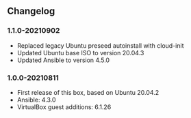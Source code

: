 ## Changelog

### 1.1.0-20210902
* Replaced legacy Ubuntu preseed autoinstall with cloud-init
* Updated Ubuntu base ISO to version 20.04.3
* Updated Ansible to version 4.5.0

### 1.0.0-20210811
* First release of this box, based on Ubuntu 20.04.2
* Ansible: 4.3.0
* VirtualBox guest additions: 6.1.26